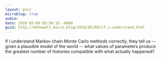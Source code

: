 ```yaml
---
layout: post
microblog: true
audio: 
date: 2018-05-09 05:54:15 -0400
guid: http://dehowell.micro.blog/2018/05/09/if-i-understand.html
---
```

If I understand Markov chain Monte Carlo methods correctly, they tell us -- given a plausible model of the world -- what values of parameters produce the greatest number of histories compatible with what actually happened?
